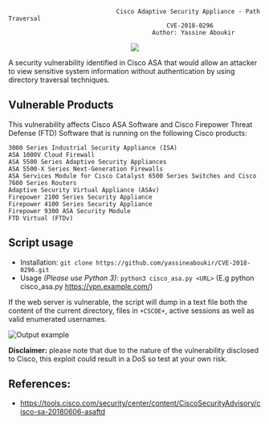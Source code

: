                                   Cisco Adaptive Security Appliance - Path Traversal
                                                CVE-2018-0296
                                            Author: Yassine Aboukir
                            
<p align="center"><a target="_blank" href="https://twitter.com/yassineaboukir"><img src="https://img.shields.io/twitter/follow/yassineaboukir.svg?logo=twitter"></a></p>

A security vulnerability identified in Cisco ASA that would allow an attacker to view sensitive system information without authentication by using directory traversal techniques.

## Vulnerable Products
This vulnerability affects Cisco ASA Software and Cisco Firepower Threat Defense (FTD) Software that is running on the following Cisco products:

    3000 Series Industrial Security Appliance (ISA)
    ASA 1000V Cloud Firewall
    ASA 5500 Series Adaptive Security Appliances
    ASA 5500-X Series Next-Generation Firewalls
    ASA Services Module for Cisco Catalyst 6500 Series Switches and Cisco 7600 Series Routers
    Adaptive Security Virtual Appliance (ASAv)
    Firepower 2100 Series Security Appliance
    Firepower 4100 Series Security Appliance
    Firepower 9300 ASA Security Module
    FTD Virtual (FTDv)

## Script usage
- Installation: `git clone https://github.com/yassineaboukir/CVE-2018-0296.git`
- Usage *(Please use Python 3)*: `python3 cisco_asa.py <URL>` (E.g python cisco_asa.py https://vpn.example.com/)

If the web server is vulnerable, the script will dump in a text file both the content of the current directory, files in `+CSCOE+`, active sessions as well as valid enumerated usernames.

![Output example](http://yassineaboukir.com/lab/example.png)

**Disclaimer:** please note that due to the nature of the vulnerability disclosed to Cisco, this exploit could result in a DoS so test at your own risk.

## References:
- https://tools.cisco.com/security/center/content/CiscoSecurityAdvisory/cisco-sa-20180606-asaftd

